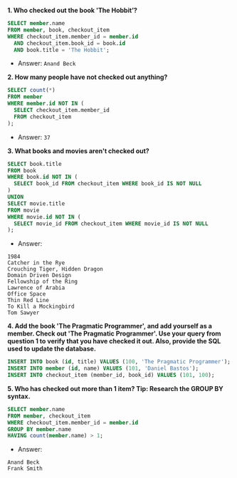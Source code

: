 **1. Who checked out the book 'The Hobbit’?**

```sql
SELECT member.name
FROM member, book, checkout_item
WHERE checkout_item.member_id = member.id
  AND checkout_item.book_id = book.id
  AND book.title = 'The Hobbit';
```

- Answer: `Anand Beck`

**2. How many people have not checked out anything?**

```sql
SELECT count(*)
FROM member
WHERE member.id NOT IN (
  SELECT checkout_item.member_id
  FROM checkout_item
);
```

- Answer: `37`

**3. What books and movies aren't checked out?**

```sql
SELECT book.title
FROM book
WHERE book.id NOT IN (
  SELECT book_id FROM checkout_item WHERE book_id IS NOT NULL
)
UNION
SELECT movie.title
FROM movie
WHERE movie.id NOT IN (
  SELECT movie_id FROM checkout_item WHERE movie_id IS NOT NULL
);

```

- Answer: 
```
1984
Catcher in the Rye
Crouching Tiger, Hidden Dragon
Domain Driven Design
Fellowship of the Ring
Lawrence of Arabia
Office Space
Thin Red Line
To Kill a Mockingbird
Tom Sawyer
```

**4. Add the book 'The Pragmatic Programmer', and add yourself as a member. Check out 'The Pragmatic Programmer'. Use your query from question 1 to verify that you have checked it out. Also, provide the SQL used to update the database.**

```sql
INSERT INTO book (id, title) VALUES (100, 'The Pragmatic Programmer');
INSERT INTO member (id, name) VALUES (101, 'Daniel Bastos');
INSERT INTO checkout_item (member_id, book_id) VALUES (101, 100);
```

**5. Who has checked out more than 1 item? Tip: Research the GROUP BY syntax.**

```sql
SELECT member.name
FROM member, checkout_item
WHERE checkout_item.member_id = member.id
GROUP BY member.name
HAVING count(member.name) > 1;
```

- Answer:
```
Anand Beck
Frank Smith
```

